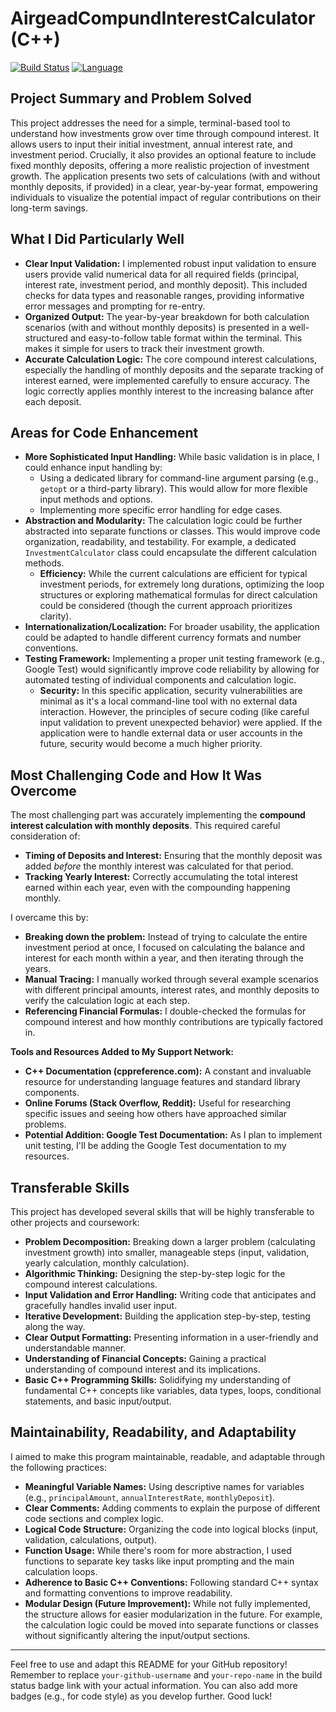# AirgeadCompundInterestCalculator (C++)

[![Build Status](https://img.shields.io/badge/Build-Passing-brightgreen)](https://github.com/your-github-username/your-repo-name/actions)
[![Language](https://img.shields.io/badge/Language-C++-blue.svg)](https://isocpp.org/)

## Project Summary and Problem Solved

This project addresses the need for a simple, terminal-based tool to understand how investments grow over time through compound interest. It allows users to input their initial investment, annual interest rate, and investment period. Crucially, it also provides an optional feature to include fixed monthly deposits, offering a more realistic projection of investment growth. The application presents two sets of calculations (with and without monthly deposits, if provided) in a clear, year-by-year format, empowering individuals to visualize the potential impact of regular contributions on their long-term savings.

## What I Did Particularly Well

* **Clear Input Validation:** I implemented robust input validation to ensure users provide valid numerical data for all required fields (principal, interest rate, investment period, and monthly deposit). This included checks for data types and reasonable ranges, providing informative error messages and prompting for re-entry.
* **Organized Output:** The year-by-year breakdown for both calculation scenarios (with and without monthly deposits) is presented in a well-structured and easy-to-follow table format within the terminal. This makes it simple for users to track their investment growth.
* **Accurate Calculation Logic:** The core compound interest calculations, especially the handling of monthly deposits and the separate tracking of interest earned, were implemented carefully to ensure accuracy. The logic correctly applies monthly interest to the increasing balance after each deposit.

## Areas for Code Enhancement

* **More Sophisticated Input Handling:** While basic validation is in place, I could enhance input handling by:
    * Using a dedicated library for command-line argument parsing (e.g., `getopt` or a third-party library). This would allow for more flexible input methods and options.
    * Implementing more specific error handling for edge cases.
* **Abstraction and Modularity:** The calculation logic could be further abstracted into separate functions or classes. This would improve code organization, readability, and testability. For example, a dedicated `InvestmentCalculator` class could encapsulate the different calculation methods.
    * **Efficiency:** While the current calculations are efficient for typical investment periods, for extremely long durations, optimizing the loop structures or exploring mathematical formulas for direct calculation could be considered (though the current approach prioritizes clarity).
* **Internationalization/Localization:** For broader usability, the application could be adapted to handle different currency formats and number conventions.
* **Testing Framework:** Implementing a proper unit testing framework (e.g., Google Test) would significantly improve code reliability by allowing for automated testing of individual components and calculation logic.
    * **Security:** In this specific application, security vulnerabilities are minimal as it's a local command-line tool with no external data interaction. However, the principles of secure coding (like careful input validation to prevent unexpected behavior) were applied. If the application were to handle external data or user accounts in the future, security would become a much higher priority.

## Most Challenging Code and How It Was Overcome

The most challenging part was accurately implementing the **compound interest calculation with monthly deposits**. This required careful consideration of:

* **Timing of Deposits and Interest:** Ensuring that the monthly deposit was added *before* the monthly interest was calculated for that period.
* **Tracking Yearly Interest:** Correctly accumulating the total interest earned within each year, even with the compounding happening monthly.

I overcame this by:

* **Breaking down the problem:** Instead of trying to calculate the entire investment period at once, I focused on calculating the balance and interest for each month within a year, and then iterating through the years.
* **Manual Tracing:** I manually worked through several example scenarios with different principal amounts, interest rates, and monthly deposits to verify the calculation logic at each step.
* **Referencing Financial Formulas:** I double-checked the formulas for compound interest and how monthly contributions are typically factored in.

**Tools and Resources Added to My Support Network:**

* **C++ Documentation (cppreference.com):** A constant and invaluable resource for understanding language features and standard library components.
* **Online Forums (Stack Overflow, Reddit):** Useful for researching specific issues and seeing how others have approached similar problems.
* **Potential Addition: Google Test Documentation:** As I plan to implement unit testing, I'll be adding the Google Test documentation to my resources.

## Transferable Skills

This project has developed several skills that will be highly transferable to other projects and coursework:

* **Problem Decomposition:** Breaking down a larger problem (calculating investment growth) into smaller, manageable steps (input, validation, yearly calculation, monthly calculation).
* **Algorithmic Thinking:** Designing the step-by-step logic for the compound interest calculations.
* **Input Validation and Error Handling:** Writing code that anticipates and gracefully handles invalid user input.
* **Iterative Development:** Building the application step-by-step, testing along the way.
* **Clear Output Formatting:** Presenting information in a user-friendly and understandable manner.
* **Understanding of Financial Concepts:** Gaining a practical understanding of compound interest and its implications.
* **Basic C++ Programming Skills:** Solidifying my understanding of fundamental C++ concepts like variables, data types, loops, conditional statements, and basic input/output.

## Maintainability, Readability, and Adaptability

I aimed to make this program maintainable, readable, and adaptable through the following practices:

* **Meaningful Variable Names:** Using descriptive names for variables (e.g., `principalAmount`, `annualInterestRate`, `monthlyDeposit`).
* **Clear Comments:** Adding comments to explain the purpose of different code sections and complex logic.
* **Logical Code Structure:** Organizing the code into logical blocks (input, validation, calculations, output).
* **Function Usage:** While there's room for more abstraction, I used functions to separate key tasks like input prompting and the main calculation loops.
* **Adherence to Basic C++ Conventions:** Following standard C++ syntax and formatting conventions to improve readability.
* **Modular Design (Future Improvement):** While not fully implemented, the structure allows for easier modularization in the future. For example, the calculation logic could be moved into separate functions or classes without significantly altering the input/output sections.

---

Feel free to use and adapt this README for your GitHub repository! Remember to replace `your-github-username` and `your-repo-name` in the build status badge link with your actual information. You can also add more badges (e.g., for code style) as you develop further. Good luck! 
